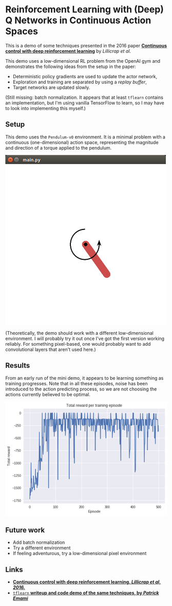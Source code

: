 # Reinforcement Learning with (Deep) Q Networks in Continuous Action Spaces

This is a demo of some techniques presented in the 2016 paper [**Continuous control with deep reinforcement learning**](https://arxiv.org/abs/1509.02971) by *Lillicrap et al*.

This demo uses a low-dimensional RL problem from the OpenAI gym and demonstrates the following ideas from the setup in the paper:

- Deterministic policy gradients are used to update the actor network,
- Exploration and training are separated by using a *replay buffer*,
- Target networks are updated slowly.

(Still missing: batch normalization.
It appears that at least `tflearn` contains an implementation, but I'm using vanilla TensorFlow to learn, so I may have to look into implementing this myself.)

## Setup

This demo uses the `Pendulum-v0` environment.
It is a minimal problem with a continuous (one-dimensional) action space, representing the magnitude and direction of a torque applied to the pendulum.

<img src="images/pendulum-screenshot.png" alt="Screenshot of the pendulum environment" />

(Theoretically, the demo should work with a different low-dimensional environment.
I will probably try it out once I've got the first version working reliably.
For something pixel-based, one would probably want to add convolutional layers that aren't used here.)

## Results

From an early run of the mini demo, it appears to be learning something as training progresses.
Note that in all these episodes, noise has been introduced to the action predicting process, so we are not choosing the actions currently believed to be optimal.

<img src="images/reward-per-training-episode.png" alt="Total reward per training episode" />

## Future work

- Add batch normalization
- Try a different environment
- If feeling adventurous, try a low-dimensional pixel environment

## Links

- [**Continuous control with deep reinforcement learning. *Lillicrap et al, 2016.***](https://arxiv.org/abs/1509.02971)
- [`tflearn` **writeup and code demo of the same techniques, by *Patrick Emami***](http://pemami4911.github.io/blog/2016/08/21/ddpg-rl.html)